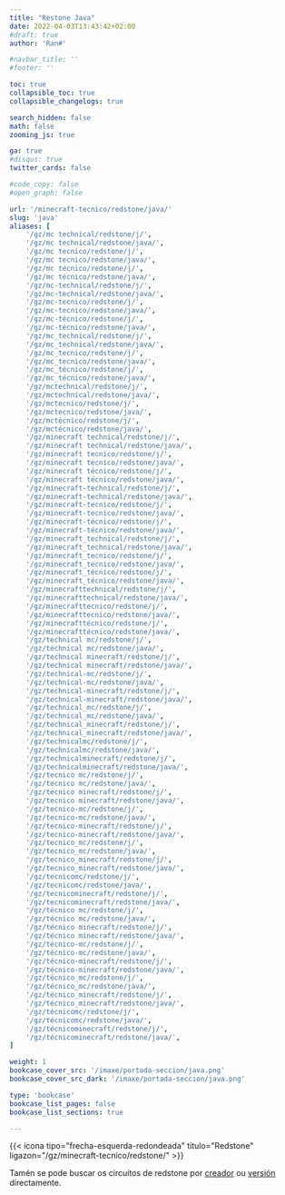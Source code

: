 ```yaml
---
title: "Restone Java"
date: 2022-04-03T13:43:42+02:00
#draft: true
author: 'Ran#'

#navbar_title: ''
#footer: ''

toc: true
collapsible_toc: true
collapsible_changelogs: true

search_hidden: false
math: false
zooming_js: true

ga: true
#disqus: true
twitter_cards: false

#code_copy: false
#open_graph: false

url: '/minecraft-tecnico/redstone/java/'
slug: 'java'
aliases: [
    '/gz/mc technical/redstone/j/',
    '/gz/mc technical/redstone/java/',
    '/gz/mc tecnico/redstone/j/',
    '/gz/mc tecnico/redstone/java/',
    '/gz/mc técnico/redstone/j/',
    '/gz/mc técnico/redstone/java/',
    '/gz/mc-technical/redstone/j/',
    '/gz/mc-technical/redstone/java/',
    '/gz/mc-tecnico/redstone/j/',
    '/gz/mc-tecnico/redstone/java/',
    '/gz/mc-técnico/redstone/j/',
    '/gz/mc-técnico/redstone/java/',
    '/gz/mc_technical/redstone/j/',
    '/gz/mc_technical/redstone/java/',
    '/gz/mc_tecnico/redstone/j/',
    '/gz/mc_tecnico/redstone/java/',
    '/gz/mc_técnico/redstone/j/',
    '/gz/mc_técnico/redstone/java/',
    '/gz/mctechnical/redstone/j/',
    '/gz/mctechnical/redstone/java/',
    '/gz/mctecnico/redstone/j/',
    '/gz/mctecnico/redstone/java/',
    '/gz/mctécnico/redstone/j/',
    '/gz/mctécnico/redstone/java/',
    '/gz/minecraft technical/redstone/j/',
    '/gz/minecraft technical/redstone/java/',
    '/gz/minecraft tecnico/redstone/j/',
    '/gz/minecraft tecnico/redstone/java/',
    '/gz/minecraft técnico/redstone/j/',
    '/gz/minecraft técnico/redstone/java/',
    '/gz/minecraft-technical/redstone/j/',
    '/gz/minecraft-technical/redstone/java/',
    '/gz/minecraft-tecnico/redstone/j/',
    '/gz/minecraft-tecnico/redstone/java/',
    '/gz/minecraft-técnico/redstone/j/',
    '/gz/minecraft-técnico/redstone/java/',
    '/gz/minecraft_technical/redstone/j/',
    '/gz/minecraft_technical/redstone/java/',
    '/gz/minecraft_tecnico/redstone/j/',
    '/gz/minecraft_tecnico/redstone/java/',
    '/gz/minecraft_técnico/redstone/j/',
    '/gz/minecraft_técnico/redstone/java/',
    '/gz/minecrafttechnical/redstone/j/',
    '/gz/minecrafttechnical/redstone/java/',
    '/gz/minecrafttecnico/redstone/j/',
    '/gz/minecrafttecnico/redstone/java/',
    '/gz/minecrafttécnico/redstone/j/',
    '/gz/minecrafttécnico/redstone/java/',
    '/gz/technical mc/redstone/j/',
    '/gz/technical mc/redstone/java/',
    '/gz/technical minecraft/redstone/j/',
    '/gz/technical minecraft/redstone/java/',
    '/gz/technical-mc/redstone/j/',
    '/gz/technical-mc/redstone/java/',
    '/gz/technical-minecraft/redstone/j/',
    '/gz/technical-minecraft/redstone/java/',
    '/gz/technical_mc/redstone/j/',
    '/gz/technical_mc/redstone/java/',
    '/gz/technical_minecraft/redstone/j/',
    '/gz/technical_minecraft/redstone/java/',
    '/gz/technicalmc/redstone/j/',
    '/gz/technicalmc/redstone/java/',
    '/gz/technicalminecraft/redstone/j/',
    '/gz/technicalminecraft/redstone/java/',
    '/gz/tecnico mc/redstone/j/',
    '/gz/tecnico mc/redstone/java/',
    '/gz/tecnico minecraft/redstone/j/',
    '/gz/tecnico minecraft/redstone/java/',
    '/gz/tecnico-mc/redstone/j/',
    '/gz/tecnico-mc/redstone/java/',
    '/gz/tecnico-minecraft/redstone/j/',
    '/gz/tecnico-minecraft/redstone/java/',
    '/gz/tecnico_mc/redstone/j/',
    '/gz/tecnico_mc/redstone/java/',
    '/gz/tecnico_minecraft/redstone/j/',
    '/gz/tecnico_minecraft/redstone/java/',
    '/gz/tecnicomc/redstone/j/',
    '/gz/tecnicomc/redstone/java/',
    '/gz/tecnicominecraft/redstone/j/',
    '/gz/tecnicominecraft/redstone/java/',
    '/gz/técnico mc/redstone/j/',
    '/gz/técnico mc/redstone/java/',
    '/gz/técnico minecraft/redstone/j/',
    '/gz/técnico minecraft/redstone/java/',
    '/gz/técnico-mc/redstone/j/',
    '/gz/técnico-mc/redstone/java/',
    '/gz/técnico-minecraft/redstone/j/',
    '/gz/técnico-minecraft/redstone/java/',
    '/gz/técnico_mc/redstone/j/',
    '/gz/técnico_mc/redstone/java/',
    '/gz/técnico_minecraft/redstone/j/',
    '/gz/técnico_minecraft/redstone/java/',
    '/gz/técnicomc/redstone/j/',
    '/gz/técnicomc/redstone/java/',
    '/gz/técnicominecraft/redstone/j/',
    '/gz/técnicominecraft/redstone/java/',
]

weight: 1
bookcase_cover_src: '/imaxe/portada-seccion/java.png'
bookcase_cover_src_dark: '/imaxe/portada-seccion/java.png'

type: 'bookcase'
bookcase_list_pages: false
bookcase_list_sections: true

---
```


{{< icona tipo="frecha-esquerda-redondeada" titulo="Redstone" ligazon="/gz/minecraft-tecnico/redstone/" >}}

Tamén se pode buscar os circuítos de redstone por [creador](/gz/eqt-j-redstone-creadores/) ou [versión](/gz/eqt-j-redstone-versions/) directamente.
